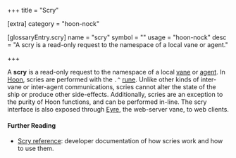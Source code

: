 +++
title = "Scry"

[extra]
category = "hoon-nock"

[glossaryEntry.scry]
name = "scry"
symbol = ""
usage = "hoon-nock"
desc = "A scry is a read-only request to the namespace of a local vane or agent."

+++

A **scry** is a read-only request to the namespace of a local [vane](/glossary/vane) or [agent](/glossary/agent). In [Hoon](/glossary/hoon), scries are performed with the `.^` [rune](/glossary/rune). Unlike other kinds of inter-vane or inter-agent communications, scries cannot alter the state of the ship or produce other side-effects. Additionally, scries are an exception to the purity of Hoon functions, and can be performed in-line. The scry interface is also exposed through [Eyre](/glossary/eyre), the web-server vane, to web clients.

#### Further Reading

- [Scry reference](/system/kernel/arvo/guides/scry): developer documentation of how scries work and how to use them.
